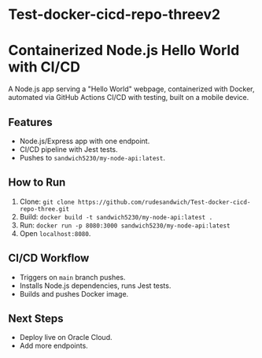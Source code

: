 # Test-docker-cicd-repo-threev2


# Containerized Node.js Hello World with CI/CD
A Node.js app serving a "Hello World" webpage, containerized with Docker, automated via GitHub Actions CI/CD with testing, built on a mobile device.
## Features
- Node.js/Express app with one endpoint.
- CI/CD pipeline with Jest tests.
- Pushes to `sandwich5230/my-node-api:latest`.
## How to Run
1. Clone: `git clone https://github.com/rudesandwich/Test-docker-cicd-repo-three.git`
2. Build: `docker build -t sandwich5230/my-node-api:latest .`
3. Run: `docker run -p 8080:3000 sandwich5230/my-node-api:latest`
4. Open `localhost:8080`.
## CI/CD Workflow
- Triggers on `main` branch pushes.
- Installs Node.js dependencies, runs Jest tests.
- Builds and pushes Docker image.
## Next Steps
- Deploy live on Oracle Cloud.
- Add more endpoints.